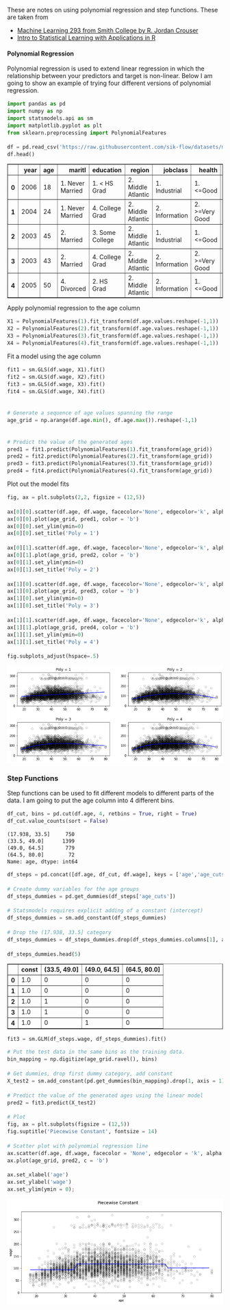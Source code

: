 These are notes on using polynomial regression and step functions.  These are taken from 
- [Machine Learning 293 from Smith College by R. Jordan Crouser](http://www.science.smith.edu/~jcrouser/SDS293/labs/lab12-py.html)
- [Intro to Statistical Learning with Applications in R](http://faculty.marshall.usc.edu/gareth-james/ISL/)

#### Polynomial Regression

Polynomial regression is used to extend linear regression in which the relationship between your predictors and target is non-linear.  Below I am going to show an example of trying four different versions of polynomial regression. 


```python
import pandas as pd 
import numpy as np
import statsmodels.api as sm
import matplotlib.pyplot as plt
from sklearn.preprocessing import PolynomialFeatures

df = pd.read_csv('https://raw.githubusercontent.com/sik-flow/datasets/master/Wage.csv')
df.head()
```




<div>
<style scoped>
    .dataframe tbody tr th:only-of-type {
        vertical-align: middle;
    }

    .dataframe tbody tr th {
        vertical-align: top;
    }

    .dataframe thead th {
        text-align: right;
    }
</style>
<table border="1" class="dataframe">
  <thead>
    <tr style="text-align: right;">
      <th></th>
      <th>year</th>
      <th>age</th>
      <th>maritl</th>
      <th>education</th>
      <th>region</th>
      <th>jobclass</th>
      <th>health</th>
      <th>health_ins</th>
      <th>logwage</th>
      <th>wage</th>
    </tr>
  </thead>
  <tbody>
    <tr>
      <th>0</th>
      <td>2006</td>
      <td>18</td>
      <td>1. Never Married</td>
      <td>1. &lt; HS Grad</td>
      <td>2. Middle Atlantic</td>
      <td>1. Industrial</td>
      <td>1. &lt;=Good</td>
      <td>2. No</td>
      <td>4.318063</td>
      <td>75.043154</td>
    </tr>
    <tr>
      <th>1</th>
      <td>2004</td>
      <td>24</td>
      <td>1. Never Married</td>
      <td>4. College Grad</td>
      <td>2. Middle Atlantic</td>
      <td>2. Information</td>
      <td>2. &gt;=Very Good</td>
      <td>2. No</td>
      <td>4.255273</td>
      <td>70.476020</td>
    </tr>
    <tr>
      <th>2</th>
      <td>2003</td>
      <td>45</td>
      <td>2. Married</td>
      <td>3. Some College</td>
      <td>2. Middle Atlantic</td>
      <td>1. Industrial</td>
      <td>1. &lt;=Good</td>
      <td>1. Yes</td>
      <td>4.875061</td>
      <td>130.982177</td>
    </tr>
    <tr>
      <th>3</th>
      <td>2003</td>
      <td>43</td>
      <td>2. Married</td>
      <td>4. College Grad</td>
      <td>2. Middle Atlantic</td>
      <td>2. Information</td>
      <td>2. &gt;=Very Good</td>
      <td>1. Yes</td>
      <td>5.041393</td>
      <td>154.685293</td>
    </tr>
    <tr>
      <th>4</th>
      <td>2005</td>
      <td>50</td>
      <td>4. Divorced</td>
      <td>2. HS Grad</td>
      <td>2. Middle Atlantic</td>
      <td>2. Information</td>
      <td>1. &lt;=Good</td>
      <td>1. Yes</td>
      <td>4.318063</td>
      <td>75.043154</td>
    </tr>
  </tbody>
</table>
</div>



Apply polynomial regression to the age column 


```python
X1 = PolynomialFeatures(1).fit_transform(df.age.values.reshape(-1,1))
X2 = PolynomialFeatures(2).fit_transform(df.age.values.reshape(-1,1))
X3 = PolynomialFeatures(3).fit_transform(df.age.values.reshape(-1,1))
X4 = PolynomialFeatures(4).fit_transform(df.age.values.reshape(-1,1))
```

Fit a model using the age column 


```python
fit1 = sm.GLS(df.wage, X1).fit()
fit2 = sm.GLS(df.wage, X2).fit()
fit3 = sm.GLS(df.wage, X3).fit()
fit4 = sm.GLS(df.wage, X4).fit()


# Generate a sequence of age values spanning the range
age_grid = np.arange(df.age.min(), df.age.max()).reshape(-1,1)


# Predict the value of the generated ages
pred1 = fit1.predict(PolynomialFeatures(1).fit_transform(age_grid))
pred2 = fit2.predict(PolynomialFeatures(2).fit_transform(age_grid))
pred3 = fit3.predict(PolynomialFeatures(3).fit_transform(age_grid))
pred4 = fit4.predict(PolynomialFeatures(4).fit_transform(age_grid))
```

Plot out the model fits 


```python
fig, ax = plt.subplots(2,2, figsize = (12,5))

ax[0][0].scatter(df.age, df.wage, facecolor='None', edgecolor='k', alpha=0.3)
ax[0][0].plot(age_grid, pred1, color = 'b')
ax[0][0].set_ylim(ymin=0)
ax[0][0].set_title('Poly = 1')

ax[0][1].scatter(df.age, df.wage, facecolor='None', edgecolor='k', alpha=0.3)
ax[0][1].plot(age_grid, pred2, color = 'b')
ax[0][1].set_ylim(ymin=0)
ax[0][1].set_title('Poly = 2')

ax[1][0].scatter(df.age, df.wage, facecolor='None', edgecolor='k', alpha=0.3)
ax[1][0].plot(age_grid, pred3, color = 'b')
ax[1][0].set_ylim(ymin=0)
ax[1][0].set_title('Poly = 3')

ax[1][1].scatter(df.age, df.wage, facecolor='None', edgecolor='k', alpha=0.3)
ax[1][1].plot(age_grid, pred4, color = 'b')
ax[1][1].set_ylim(ymin=0)
ax[1][1].set_title('Poly = 4')

fig.subplots_adjust(hspace=.5)
```


![png](Polynomial_Regression_Step_Regression_files/Polynomial_Regression_Step_Regression_7_0.png)


### Step Functions 

Step functions can be used to fit different models to different parts of the data.  I am going to put the age column into 4 different bins. 


```python
df_cut, bins = pd.cut(df.age, 4, retbins = True, right = True)
df_cut.value_counts(sort = False)
```




    (17.938, 33.5]     750
    (33.5, 49.0]      1399
    (49.0, 64.5]       779
    (64.5, 80.0]        72
    Name: age, dtype: int64




```python
df_steps = pd.concat([df.age, df_cut, df.wage], keys = ['age','age_cuts','wage'], axis = 1)

# Create dummy variables for the age groups
df_steps_dummies = pd.get_dummies(df_steps['age_cuts'])

# Statsmodels requires explicit adding of a constant (intercept)
df_steps_dummies = sm.add_constant(df_steps_dummies)

# Drop the (17.938, 33.5] category
df_steps_dummies = df_steps_dummies.drop(df_steps_dummies.columns[1], axis = 1)

df_steps_dummies.head(5)
```




<div>
<style scoped>
    .dataframe tbody tr th:only-of-type {
        vertical-align: middle;
    }

    .dataframe tbody tr th {
        vertical-align: top;
    }

    .dataframe thead th {
        text-align: right;
    }
</style>
<table border="1" class="dataframe">
  <thead>
    <tr style="text-align: right;">
      <th></th>
      <th>const</th>
      <th>(33.5, 49.0]</th>
      <th>(49.0, 64.5]</th>
      <th>(64.5, 80.0]</th>
    </tr>
  </thead>
  <tbody>
    <tr>
      <th>0</th>
      <td>1.0</td>
      <td>0</td>
      <td>0</td>
      <td>0</td>
    </tr>
    <tr>
      <th>1</th>
      <td>1.0</td>
      <td>0</td>
      <td>0</td>
      <td>0</td>
    </tr>
    <tr>
      <th>2</th>
      <td>1.0</td>
      <td>1</td>
      <td>0</td>
      <td>0</td>
    </tr>
    <tr>
      <th>3</th>
      <td>1.0</td>
      <td>1</td>
      <td>0</td>
      <td>0</td>
    </tr>
    <tr>
      <th>4</th>
      <td>1.0</td>
      <td>0</td>
      <td>1</td>
      <td>0</td>
    </tr>
  </tbody>
</table>
</div>




```python
fit3 = sm.GLM(df_steps.wage, df_steps_dummies).fit()
```


```python
# Put the test data in the same bins as the training data.
bin_mapping = np.digitize(age_grid.ravel(), bins)

# Get dummies, drop first dummy category, add constant
X_test2 = sm.add_constant(pd.get_dummies(bin_mapping).drop(1, axis = 1))

# Predict the value of the generated ages using the linear model
pred2 = fit3.predict(X_test2)

# Plot
fig, ax = plt.subplots(figsize = (12,5))
fig.suptitle('Piecewise Constant', fontsize = 14)

# Scatter plot with polynomial regression line
ax.scatter(df.age, df.wage, facecolor = 'None', edgecolor = 'k', alpha = 0.3)
ax.plot(age_grid, pred2, c = 'b')

ax.set_xlabel('age')
ax.set_ylabel('wage')
ax.set_ylim(ymin = 0);
```


![png](Polynomial_Regression_Step_Regression_files/Polynomial_Regression_Step_Regression_12_0.png)

